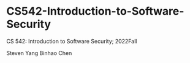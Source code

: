 # CS542-Introduction-to-Software-Security
CS 542: Introduction to Software Security; 2022Fall

Steven Yang
Binhao Chen
